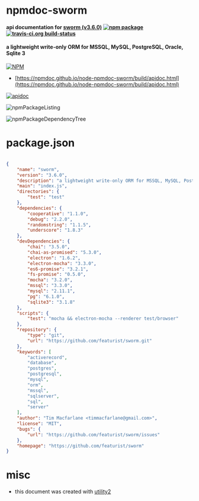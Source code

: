 # npmdoc-sworm

#### api documentation for  [sworm (v3.6.0)](https://github.com/featurist/sworm)  [![npm package](https://img.shields.io/npm/v/npmdoc-sworm.svg?style=flat-square)](https://www.npmjs.org/package/npmdoc-sworm) [![travis-ci.org build-status](https://api.travis-ci.org/npmdoc/node-npmdoc-sworm.svg)](https://travis-ci.org/npmdoc/node-npmdoc-sworm)

#### a lightweight write-only ORM for MSSQL, MySQL, PostgreSQL, Oracle, Sqlite 3

[![NPM](https://nodei.co/npm/sworm.png?downloads=true&downloadRank=true&stars=true)](https://www.npmjs.com/package/sworm)

- [https://npmdoc.github.io/node-npmdoc-sworm/build/apidoc.html](https://npmdoc.github.io/node-npmdoc-sworm/build/apidoc.html)

[![apidoc](https://npmdoc.github.io/node-npmdoc-sworm/build/screenCapture.buildCi.browser.%252Ftmp%252Fbuild%252Fapidoc.html.png)](https://npmdoc.github.io/node-npmdoc-sworm/build/apidoc.html)

![npmPackageListing](https://npmdoc.github.io/node-npmdoc-sworm/build/screenCapture.npmPackageListing.svg)

![npmPackageDependencyTree](https://npmdoc.github.io/node-npmdoc-sworm/build/screenCapture.npmPackageDependencyTree.svg)



# package.json

```json

{
    "name": "sworm",
    "version": "3.6.0",
    "description": "a lightweight write-only ORM for MSSQL, MySQL, PostgreSQL, Oracle, Sqlite 3",
    "main": "index.js",
    "directories": {
        "test": "test"
    },
    "dependencies": {
        "cooperative": "1.1.0",
        "debug": "2.2.0",
        "randomstring": "1.1.5",
        "underscore": "1.8.3"
    },
    "devDependencies": {
        "chai": "3.5.0",
        "chai-as-promised": "5.3.0",
        "electron": "1.6.2",
        "electron-mocha": "3.3.0",
        "es6-promise": "3.2.1",
        "fs-promise": "0.5.0",
        "mocha": "3.2.0",
        "mssql": "3.3.0",
        "mysql": "2.11.1",
        "pg": "6.1.0",
        "sqlite3": "3.1.8"
    },
    "scripts": {
        "test": "mocha && electron-mocha --renderer test/browser"
    },
    "repository": {
        "type": "git",
        "url": "https://github.com/featurist/sworm.git"
    },
    "keywords": [
        "activerecord",
        "database",
        "postgres",
        "postgresql",
        "mysql",
        "orm",
        "mssql",
        "sqlserver",
        "sql",
        "server"
    ],
    "author": "Tim Macfarlane <timmacfarlane@gmail.com>",
    "license": "MIT",
    "bugs": {
        "url": "https://github.com/featurist/sworm/issues"
    },
    "homepage": "https://github.com/featurist/sworm"
}
```



# misc
- this document was created with [utility2](https://github.com/kaizhu256/node-utility2)

